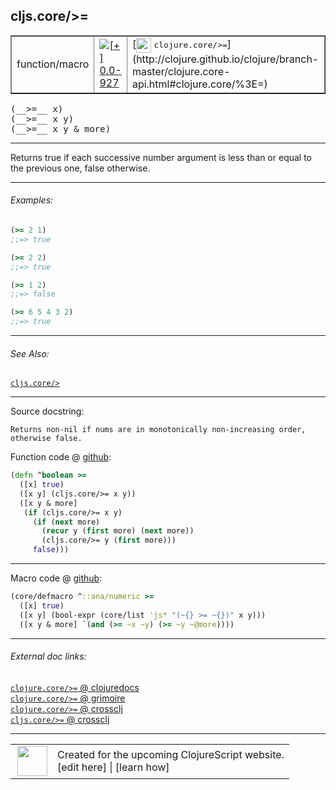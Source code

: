 ## cljs.core/>=



 <table border="1">
<tr>
<td>function/macro</td>
<td><a href="https://github.com/cljsinfo/cljs-api-docs/tree/0.0-927"><img valign="middle" alt="[+] 0.0-927" title="Added in 0.0-927" src="https://img.shields.io/badge/+-0.0--927-lightgrey.svg"></a> </td>
<td>
[<img height="24px" valign="middle" src="http://i.imgur.com/1GjPKvB.png"> <samp>clojure.core/>=</samp>](http://clojure.github.io/clojure/branch-master/clojure.core-api.html#clojure.core/%3E=)
</td>
</tr>
</table>


 <samp>
(__>=__ x)<br>
</samp>
 <samp>
(__>=__ x y)<br>
</samp>
 <samp>
(__>=__ x y & more)<br>
</samp>

---

Returns true if each successive number argument is less than or equal to the
previous one, false otherwise.



---

###### Examples:

```clj
(>= 2 1)
;;=> true

(>= 2 2)
;;=> true

(>= 1 2)
;;=> false

(>= 6 5 4 3 2)
;;=> true
```



---

###### See Also:

[`cljs.core/>`](../cljs.core/GT.md)<br>

---


Source docstring:

```
Returns non-nil if nums are in monotonically non-increasing order,
otherwise false.
```


Function code @ [github](https://github.com/clojure/clojurescript/blob/r1.8.34/src/main/cljs/cljs/core.cljs#L2397-L2407):

```clj
(defn ^boolean >=
  ([x] true)
  ([x y] (cljs.core/>= x y))
  ([x y & more]
   (if (cljs.core/>= x y)
     (if (next more)
       (recur y (first more) (next more))
       (cljs.core/>= y (first more)))
     false)))
```

<!--
Repo - tag - source tree - lines:

 <pre>
clojurescript @ r1.8.34
└── src
    └── main
        └── cljs
            └── cljs
                └── <ins>[core.cljs:2397-2407](https://github.com/clojure/clojurescript/blob/r1.8.34/src/main/cljs/cljs/core.cljs#L2397-L2407)</ins>
</pre>

-->

---

Macro code @ [github](https://github.com/clojure/clojurescript/blob/r1.8.34/src/main/clojure/cljs/core.cljc#L1040-L1043):

```clj
(core/defmacro ^::ana/numeric >=
  ([x] true)
  ([x y] (bool-expr (core/list 'js* "(~{} >= ~{})" x y)))
  ([x y & more] `(and (>= ~x ~y) (>= ~y ~@more))))
```

<!--
Repo - tag - source tree - lines:

 <pre>
clojurescript @ r1.8.34
└── src
    └── main
        └── clojure
            └── cljs
                └── <ins>[core.cljc:1040-1043](https://github.com/clojure/clojurescript/blob/r1.8.34/src/main/clojure/cljs/core.cljc#L1040-L1043)</ins>
</pre>
-->

---


###### External doc links:

[`clojure.core/>=` @ clojuredocs](http://clojuredocs.org/clojure.core/>=)<br>
[`clojure.core/>=` @ grimoire](http://conj.io/store/v1/org.clojure/clojure/1.7.0-beta3/clj/clojure.core/%3E%3D/)<br>
[`clojure.core/>=` @ crossclj](http://crossclj.info/fun/clojure.core/%3E%3D.html)<br>
[`cljs.core/>=` @ crossclj](http://crossclj.info/fun/cljs.core.cljs/%3E%3D.html)<br>

---

 <table>
<tr><td>
<img valign="middle" align="right" width="48px" src="http://i.imgur.com/Hi20huC.png">
</td><td>
Created for the upcoming ClojureScript website.<br>
[edit here] | [learn how]
</td></tr></table>

[edit here]:https://github.com/cljsinfo/cljs-api-docs/blob/master/cljsdoc/cljs.core/GTEQ.cljsdoc
[learn how]:https://github.com/cljsinfo/cljs-api-docs/wiki/cljsdoc-files

<!--

This information was too distracting to show to readers, but I'll leave it
commented here since it is helpful to:

- pretty-print the data used to generate this document
- and show how to retrieve that data



The API data for this symbol:

```clj
{:description "Returns true if each successive number argument is less than or equal to the\nprevious one, false otherwise.",
 :return-type boolean,
 :ns "cljs.core",
 :name ">=",
 :signature ["[x]" "[x y]" "[x y & more]"],
 :history [["+" "0.0-927"]],
 :type "function/macro",
 :related ["cljs.core/>"],
 :full-name-encode "cljs.core/GTEQ",
 :source {:code "(defn ^boolean >=\n  ([x] true)\n  ([x y] (cljs.core/>= x y))\n  ([x y & more]\n   (if (cljs.core/>= x y)\n     (if (next more)\n       (recur y (first more) (next more))\n       (cljs.core/>= y (first more)))\n     false)))",
          :title "Function code",
          :repo "clojurescript",
          :tag "r1.8.34",
          :filename "src/main/cljs/cljs/core.cljs",
          :lines [2397 2407]},
 :extra-sources [{:code "(core/defmacro ^::ana/numeric >=\n  ([x] true)\n  ([x y] (bool-expr (core/list 'js* \"(~{} >= ~{})\" x y)))\n  ([x y & more] `(and (>= ~x ~y) (>= ~y ~@more))))",
                  :title "Macro code",
                  :repo "clojurescript",
                  :tag "r1.8.34",
                  :filename "src/main/clojure/cljs/core.cljc",
                  :lines [1040 1043]}],
 :examples [{:id "de73d7",
             :content "```clj\n(>= 2 1)\n;;=> true\n\n(>= 2 2)\n;;=> true\n\n(>= 1 2)\n;;=> false\n\n(>= 6 5 4 3 2)\n;;=> true\n```"}],
 :full-name "cljs.core/>=",
 :clj-symbol "clojure.core/>=",
 :docstring "Returns non-nil if nums are in monotonically non-increasing order,\notherwise false."}

```

Retrieve the API data for this symbol:

```clj
;; from Clojure REPL
(require '[clojure.edn :as edn])
(-> (slurp "https://raw.githubusercontent.com/cljsinfo/cljs-api-docs/catalog/cljs-api.edn")
    (edn/read-string)
    (get-in [:symbols "cljs.core/>="]))
```

-->
